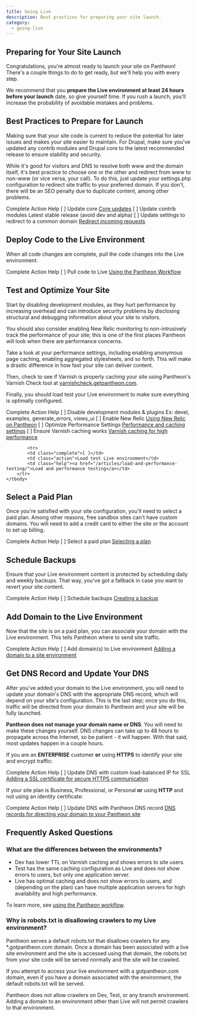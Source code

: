 ```yaml
---
title: Going Live
description: Best practices for preparing your site launch.
category:
  - going-live
---
```


## Preparing for Your Site Launch

Congratulations, you're almost ready to launch your site on Pantheon! There's a couple things to do to get ready, but we'll help you with every step.

We recommend that you **prepare the Live environment at least 24 hours before your launch** date, so give yourself time. If you rush a launch, you'll increase the probability of avoidable mistakes and problems.

## Best Practices to Prepare for Launch

Making sure that your site code is current to reduce the potential for later issues and makes your site easier to maintain. For Drupal, make sure  you've updated any contrib modules and Drupal core to the latest recommended release to ensure stability and security.

While it's good for visitors and DNS to resolve both www and the domain itself, it's best practice to choose one or the other and redirect from www to non-www (or vice versa, your call). To do this, just update your settings.php configuration to redirect site traffic to your preferred domain. If you don't, there will be an SEO penalty due to duplicate content, among other problems.

<tbody>
		<tr>
			<th class="complete">Complete</th>
			<th class="action">Action</th>
			<th class="help">Help</th>
		</tr>
		<tr>
			<td class="complete">[ ]</td>
			<td class="action">Update core</td>
			<td class="help"><a href="/articles/drupal/drupal-core-updates/">Core updates</a></td>
		</tr>
		<tr>
			<td class="complete">[ ]</td>
			<td class="action">Update contrib modules</td>
			<td>Latest stable release (avoid dev and alpha)</td>
		</tr>
		<tr>
			<td class="complete">[ ]</td>
			<td class="action">Update settings to redirect to a common domain</td>
			<td class="help"><a href="/articles/sites/code/redirect-incoming-requests/#redirect_common">Redirect incoming requests</a></td>
		</tr>
	</tbody>

## Deploy Code to the Live Environment

When all code changes are complete, pull the code changes into the Live environment.

<tbody>
		<tr>
			<th class="complete">Complete</th>
			<th class="action">Action</th>
			<th class="help">Help</th>
		</tr>
		<tr>
			<td class="complete">[ ]</td>
			<td class="action">Pull code to Live</td>
			<td class="help"><a href="/articles/sites/code/using-the-pantheon-workflow/">Using the Pantheon Workflow</a></td>
		</tr>
	</tbody>

## Test and Optimize Your Site

Start by disabling development modules, as they hurt performance by increasing overhead and can introduce security problems by disclosing structural and debugging information about your site to visitors.

You should also consider enabling New Relic monitoring to non-intrusively track the performance of your site; this is one of the first places Pantheon will look when there are performance concerns.

Take a look at your performance settings, including enabling anonymous page caching, enabling aggregated stylesheets, and so forth. This will make a drastic difference in how fast your site can deliver content.

Then, check to see if Varnish is properly caching your site using Pantheon's Varnish Check tool at [varnishcheck.getpantheon.com](http://varnishcheck.getpantheon.com/).

Finally, you should load test your Live environment to make sure everything is optimally configured.

<tbody>
		<tr>
			<th class="complete">Complete</th>
			<th class="action">Action</th>
			<th class="help">Help</th>
		</tr>
		<tr>
			<td class="complete">[ ]</td>
			<td class="action">Disable development modules &amp; plugins</td>
			<td>Ex: devel, examples, generate_errors, views_ui</td>
		</tr>
		<tr>
			<td class="complete">[ ]</td>
			<td class="action">Enable New Relic</td>
			<td class="help"><a href="/articles/sites/newrelic/new-relic-performance-analysis/">Using New Relic on Pantheon</a></td>
		</tr>
		<tr>
			<td class="complete">[ ]</td>
			<td class="action">Optimize Performance Settings</td>
			<td class="help"><a href="/articles/drupal/drupal-s-performance-and-caching-settings/">Performance and caching settings</a></td>
		</tr>
		<tr>
			<td class="complete">[ ]</td>
			<td class="action">Ensure Varnish caching works</td>
			<td class="help"><a href="/articles/architecture/edge/varnish/">Varnish caching for high performance</a></td>

			<tr>
			<td class="complete">[ ]</td>
			<td class="action">Load test Live environment</td>
			<td class="help"><a href="/articles/load-and-performance-testing/">Load and performance testing</a></td>
		</tr>
	</tbody>

## Select a Paid Plan

Once you're satisfied with your site configuration, you'll need to select a paid plan. Among other reasons, free sandbox sites can't have custom domains. You will need to add a credit card to either the site or the account to set up billing.

<tbody>
		<tr>
			<th class="complete">Complete</th>
			<th class="action">Action</th>
			<th class="help">Help</th>
		</tr>
		<tr>
			<td class="complete">[ ]</td>
			<td class="action">Select a paid plan</td>
			<td class="help"><a href="/articles/sites/settings/selecting-a-plan/">Selecting a plan</a></td>
		</tr>
	</tbody>

## Schedule Backups

Ensure that your Live environment content is protected by scheduling daily and weekly backups. That way, you've got a fallback in case you want to revert your site content.

<tbody>
		<tr>
			<th class="complete">Complete</th>
			<th class="action">Action</th>
			<th class="help">Help</th>
		</tr>
		<tr>
			<td class="complete">[ ]</td>
			<td class="action">Schedule backups</td>
			<td class="help"><a href="/articles/sites/backups/backup-creation/#can-i-get-automatic-daily-backups">Creating a backup</a></td>
		</tr>
	</tbody>

## Add Domain to the Live Environment

Now that the site is on a paid plan, you can associate your domain with the Live environment. This tells Pantheon where to send site traffic.

<tbody>
		<tr>
			<th class="complete">Complete</th>
			<th class="action">Action</th>
			<th class="help">Help</th>
		</tr>
		<tr>
			<td class="complete">[ ]</td>
			<td class="action">Add domain(s) to Live environment</td>
			<td class="help"><a href="/articles/sites/domains/adding-a-domain-to-a-site-environment/">Adding a domain to a site environment</a></td>
		</tr>
	</tbody>

## Get DNS Record and Update Your DNS

After you've added your domain to the Live environment, you will need to update your domain's DNS with the appropriate DNS record, which will depend on your site's configuration. This is the last step; once you do this, traffic will be directed from your domain to Pantheon and your site will be fully launched.

**Pantheon does not manage your domain name or DNS**. You will need to make these changes yourself. DNS changes can take up to 48 hours to propagate across the Internet, so be patient - it will happen. With that said, most updates happen in a couple hours.

​If you are an **ENTERPRISE** customer **or** using **HTTPS** to identify your site and encrypt traffic:

<tbody>
		<tr>
			<th class="complete">Complete</th>
			<th class="action">Action</th>
			<th class="help">Help</th>
		</tr>
		<tr>
			<td class="complete">[ ]</td>
			<td class="action">Update DNS with custom load-balanced IP for SSL</td>
			<td class="help"><a href="/articles/sites/domains/adding-a-ssl-certificate-for-secure-https-communication/">Adding a SSL certificate for secure HTTPS communication</a></td>
		</tr>
	</tbody>

If your site plan is Business, Professional, or Personal **or** using **HTTP** and not using an identity certificate:

<tbody>
		<tr>
			<th class="complete">Complete</th>
			<th class="action">Action</th>
			<th class="help">Help</th>
		</tr>
		<tr>
			<td class="complete">[ ]</td>
			<td class="action">Update DNS with Pantheon DNS record</td>
			<td><a href="/articles/sites/domains/dns-records-for-directing-your-domain-to-your-pantheon-site/">DNS records for directing your domain to your Pantheon site</a></td>
		</tr>
	</tbody>

## Frequently Asked Questions

### What are the differences between the environments?

- Dev has lower TTL on Varnish caching and shows errors to site users.
- Test has the same caching configuration as Live and does not show errors to users, but only one application server.
- Live has optimal caching and does not show errors to users, and (depending on the plan) can have multiple application servers for high availability and high performance.

​To learn more, see [using the Pantheon workflow](/articles/sites/code/using-the-pantheon-workflow/).

### Why is robots.txt is disallowing crawlers to my Live environment?

Pantheon serves a default robots.txt that disallows crawlers for any \*.gotpantheon.com domain. Once a domain has been associated with a live site environment and the site is accessed using that domain, the robots.txt from your site code will be served normally and the site will be crawled.

If you attempt to access your live environment with a gotpantheon.com domain, even if you have a domain associated with the environment, the default robots.txt will be served.

Pantheon does not allow crawlers on Dev, Test, or any branch environment. Adding a domain to an environment other than Live will not permit crawlers to that environment.

<style type="text/css">.checklist .complete {
  width: 75px;
  text-align: center;
}
.checklist .action {
  width: 250px;
  text-align: left;
}
.checklist .help {
  text-align: left;
}
.checklist th {
  border-bottom: 1px solid black;
}
</style>

